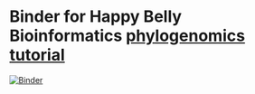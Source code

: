 # Binder for Happy Belly Bioinformatics [phylogenomics tutorial](https://astrobiomike.github.io/genomics/phylogenomics)

[![Binder](https://mybinder.org/badge_logo.svg)](https://mybinder.org/v2/gh/AstrobioMike/binder-happy-belly-phylogenomics/master?urlpath=lab)
